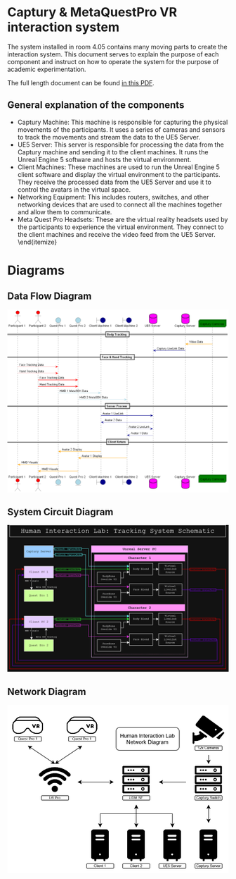 # Captury & MetaQuestPro VR interaction system

The system installed in room 4.05 contains many moving parts to create the interaction system. This document serves to explain the purpose of each component and instruct on how to operate the system for the purpose of academic experimentation.

The full length document can be found [in this PDF](manual/HILSystem.pdf).

## General explanation of the components
- Captury Machine: This machine is responsible for capturing the physical movements of the participants. It uses a series of cameras and sensors to track the movements and stream the data to the UE5 Server.
- UE5 Server: This server is responsible for processing the data from the Captury machine and sending it to the client machines. It runs the Unreal Engine 5 software and hosts the virtual environment.
- Client Machines: These machines are used to run the Unreal Engine 5 client software and display the virtual environment to the participants. They receive the processed data from the UE5 Server and use it to control the avatars in the virtual space.
- Networking Equipment: This includes routers, switches, and other networking devices that are used to connect all the machines together and allow them to communicate.
- Meta Quest Pro Headsets: These are the virtual reality headsets used by the participants to experience the virtual environment. They connect to the client machines and receive the video feed from the UE5 Server.
\end{itemize}

# Diagrams
## Data Flow Diagram
![DataflowDiagram](manual/images/DataflowDiagram.png)
## System Circuit Diagram
![SystemSchematic](manual/images/HILCircuitDiagram.png)
## Network Diagram
![NetworkMap](manual/images/HILNetworkDiagram.png)